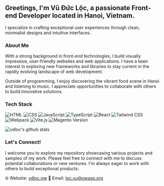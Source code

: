 ## Greetings, I'm Vũ Đức Lộc, a passionate Front-end Developer located in Hanoi, Vietnam.
I specialize in crafting exceptional user experiences through clean, minimalist designs and intuitive interfaces.

### About Me

With a strong background in front-end technologies, I build visually impressive, user-friendly websites and web applications. I have a keen interest in exploring new frameworks and libraries to stay current in the rapidly evolving landscape of web development.

Outside of programming, I enjoy discovering the vibrant food scene in Hanoi and listening to music. I appreciate opportunities to collaborate with others to build innovative solutions.

### Tech Stack

![HTML](https://img.shields.io/badge/-HTML5-E34F26?logo=html5&logoColor=white&style=flat)
![CSS](https://img.shields.io/badge/-CSS3-1572B6?logo=css3&logoColor=white&style=flat)
![JavaScript](https://img.shields.io/badge/-JavaScript-F7DF1E?logo=javascript&logoColor=black&style=flat)
![TypeScript](https://img.shields.io/badge/-TypeScript-007ACC?logo=typescript&logoColor=white&style=flat)
![React](https://img.shields.io/badge/-React-61DAFB?logo=react&logoColor=black&style=flat)
![Tailwind CSS](https://img.shields.io/badge/-Tailwind_CSS-38B2AC?logo=tailwind-css&logoColor=white&style=flat)
![Webpack](https://img.shields.io/badge/-Webpack-8DD6F9?logo=webpack&logoColor=black&style=flat)
![Vite.js](https://img.shields.io/badge/-Vite.js-646CFF?logo=vite&logoColor=white&style=flat)
![Magento Version](https://img.shields.io/badge/magento-v2.4.6-blue)

![vdloc's github stats](https://github-readme-stats.vercel.app/api?username=vdloc)


### Let's Connect!

I welcome you to explore my repository showcasing various projects and samples of my work. Please feel free to connect with me to discuss potential collaborations or new ventures. I'm always eager to work with others to build exceptional products.

🌐 Website: [vdloc.me](https://vdloc.me)
📧 Email: loc.vu@owasp.org

